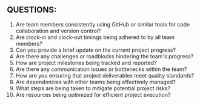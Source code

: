 ## QUESTIONS:

1. Are team members consistently using GitHub or similar tools for code collaboration and version control?
2. Are clock-in and clock-out timings being adhered to by all team members?
3. Can you provide a brief update on the current project progress?
4. Are there any challenges or roadblocks hindering the team's progress?
5. How are project milestones being tracked and reported?
6. Are there any communication issues or bottlenecks within the team?
7. How are you ensuring that project deliverables meet quality standards?
8. Are dependencies with other teams being effectively managed?
9. What steps are being taken to mitigate potential project risks?
10. Are resources being optimized for efficient project execution?
